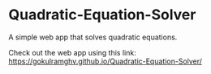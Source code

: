 # Quadratic-Equation-Solver
A simple web app that solves quadratic equations.

Check out the web app using this link:  https://gokulramghv.github.io/Quadratic-Equation-Solver/
